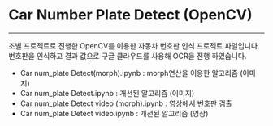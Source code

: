 #  Car Number Plate Detect (OpenCV)
---
조별 프로젝트로 진행한 OpenCV를 이용한 자동차 번호판 인식 프로젝트 파일입니다.
번호판을 인식하고 결과 값으로 구글 클라우드를 사용해 OCR을 진행 하였습니다.

- Car num_plate Detect(morph).ipynb : morph연산을 이용한 알고리즘 (이미지)
- Car num_plate Detect.ipynb : 개선된 알고리즘 (이미지)
- Car num_plate Detect video (morph).ipynb : 영상에서 번호판 검출
- Car num_plate Detect video.ipynb : 개선된 알고리즘 (영상)
